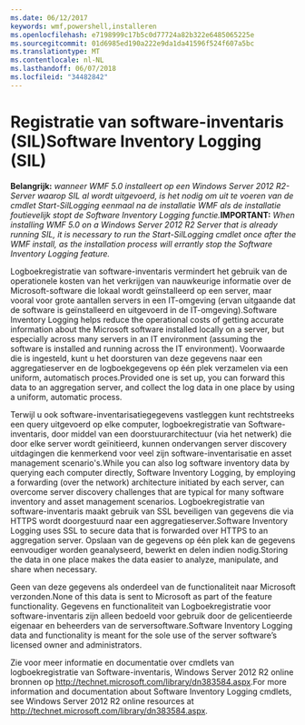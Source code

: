```yaml
---
ms.date: 06/12/2017
keywords: wmf,powershell,installeren
ms.openlocfilehash: e7198999c17b5c0d77724a82b322e6485065225e
ms.sourcegitcommit: 01d6985ed190a222e9da1da41596f524f607a5bc
ms.translationtype: MT
ms.contentlocale: nl-NL
ms.lasthandoff: 06/07/2018
ms.locfileid: "34482842"
---
```

# <a name="software-inventory-logging-sil"></a><span data-ttu-id="e575d-102">Registratie van software-inventaris (SIL)</span><span class="sxs-lookup"><span data-stu-id="e575d-102">Software Inventory Logging (SIL)</span></span>

<span data-ttu-id="e575d-103">**Belangrijk:** *wanneer WMF 5.0 installeert op een Windows Server 2012 R2-Server waarop SIL al wordt uitgevoerd, is het nodig om uit te voeren van de cmdlet Start-SilLogging eenmaal na de installatie WMF als de installatie foutievelijk stopt de Software Inventory Logging functie.*</span><span class="sxs-lookup"><span data-stu-id="e575d-103">**IMPORTANT:** *When installing WMF 5.0 on a Windows Server 2012 R2 Server that is already running SIL, it is necessary to run the Start-SilLogging cmdlet once after the WMF install, as the installation process will errantly stop the Software Inventory Logging feature.*</span></span>

<span data-ttu-id="e575d-104">Logboekregistratie van software-inventaris vermindert het gebruik van de operationele kosten van het verkrijgen van nauwkeurige informatie over de Microsoft-software die lokaal wordt geïnstalleerd op een server, maar vooral voor grote aantallen servers in een IT-omgeving (ervan uitgaande dat de software is geïnstalleerd en uitgevoerd in de IT-omgeving).</span><span class="sxs-lookup"><span data-stu-id="e575d-104">Software Inventory Logging helps reduce the operational costs of getting accurate information about the Microsoft software installed locally on a server, but especially across many servers in an IT environment (assuming the software is installed and running across the IT environment).</span></span> <span data-ttu-id="e575d-105">Voorwaarde die is ingesteld, kunt u het doorsturen van deze gegevens naar een aggregatieserver en de logboekgegevens op één plek verzamelen via een uniform, automatisch proces.</span><span class="sxs-lookup"><span data-stu-id="e575d-105">Provided one is set up, you can forward this data to an aggregation server, and collect the log data in one place by using a uniform, automatic process.</span></span>

<span data-ttu-id="e575d-106">Terwijl u ook software-inventarisatiegegevens vastleggen kunt rechtstreeks een query uitgevoerd op elke computer, logboekregistratie van Software-inventaris, door middel van een doorstuurarchitectuur (via het netwerk) die door elke server wordt geïnitieerd, kunnen ondervangen server discovery uitdagingen die kenmerkend voor veel zijn software-inventarisatie en asset management scenario's.</span><span class="sxs-lookup"><span data-stu-id="e575d-106">While you can also log software inventory data by querying each computer directly, Software Inventory Logging, by employing a forwarding (over the network) architecture initiated by each server, can overcome server discovery challenges that are typical for many software inventory and asset management scenarios.</span></span> <span data-ttu-id="e575d-107">Logboekregistratie van software-inventaris maakt gebruik van SSL beveiligen van gegevens die via HTTPS wordt doorgestuurd naar een aggregatieserver.</span><span class="sxs-lookup"><span data-stu-id="e575d-107">Software Inventory Logging uses SSL to secure data that is forwarded over HTTPS to an aggregation server.</span></span> <span data-ttu-id="e575d-108">Opslaan van de gegevens op één plek kan de gegevens eenvoudiger worden geanalyseerd, bewerkt en delen indien nodig.</span><span class="sxs-lookup"><span data-stu-id="e575d-108">Storing the data in one place makes the data easier to analyze, manipulate, and share when necessary.</span></span>

<span data-ttu-id="e575d-109">Geen van deze gegevens als onderdeel van de functionaliteit naar Microsoft verzonden.</span><span class="sxs-lookup"><span data-stu-id="e575d-109">None of this data is sent to Microsoft as part of the feature functionality.</span></span> <span data-ttu-id="e575d-110">Gegevens en functionaliteit van Logboekregistratie voor software-inventaris zijn alleen bedoeld voor gebruik door de gelicentieerde eigenaar en beheerders van de serversoftware.</span><span class="sxs-lookup"><span data-stu-id="e575d-110">Software Inventory Logging data and functionality is meant for the sole use of the server software’s licensed owner and administrators.</span></span>

<span data-ttu-id="e575d-111">Zie voor meer informatie en documentatie over cmdlets van logboekregistratie van Software-inventaris, Windows Server 2012 R2 online bronnen op <http://technet.microsoft.com/library/dn383584.aspx>.</span><span class="sxs-lookup"><span data-stu-id="e575d-111">For more information and documentation about Software Inventory Logging cmdlets, see Windows Server 2012 R2 online resources at <http://technet.microsoft.com/library/dn383584.aspx>.</span></span>
